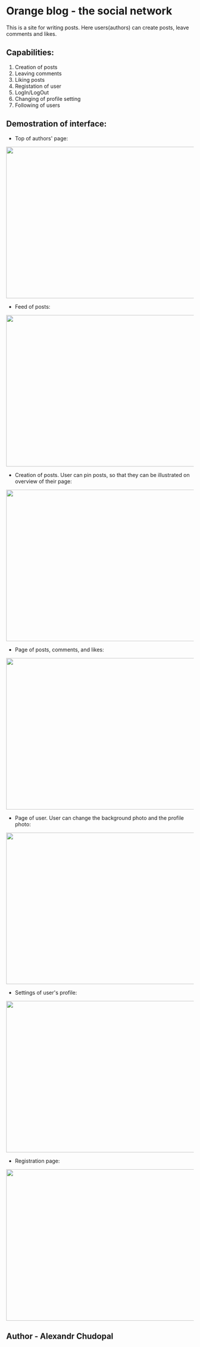 # Orange blog - the social network
This is a site for writing posts. Here users(authors) can create posts, leave comments and likes.


## Capabilities:

1. Creation of posts
2. Leaving comments
3. Liking posts
4. Registation of user
5. LogIn/LogOut
6. Changing of profile setting
7. Following of users


## Demostration of interface:

+ Top of authors' page:
<img src=https://github.com/Chudopal/django_orange_blog/blob/master/forreadme/1.png width=720 height=406>

+ Feed of posts:
<img src=https://github.com/Chudopal/django_orange_blog/blob/master/forreadme/2.png width=720 height=406>

+ Creation of posts. User can pin posts, so that they can be illustrated on overview of their page:
<img src=https://github.com/Chudopal/django_orange_blog/blob/master/forreadme/3.png width=720 height=406>

+ Page of posts, comments, and likes:
<img src=https://github.com/Chudopal/django_orange_blog/blob/master/forreadme/4.png width=720 height=406>

+ Page of user. User can change the background photo and the profile photo:
<img src=https://github.com/Chudopal/django_orange_blog/blob/master/forreadme/5.png width=720 height=406>

+ Settings of user's profile:
<img src=https://github.com/Chudopal/django_orange_blog/blob/master/forreadme/6.png width=720 height=406>

+ Registration page:
<img src=https://github.com/Chudopal/django_orange_blog/blob/master/forreadme/7.png width=720 height=406>

## Author - Alexandr Chudopal

